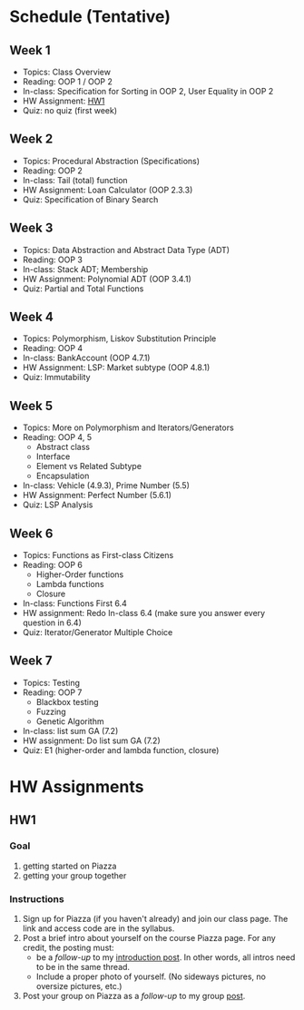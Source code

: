 
# Schedule (Tentative)

## Week 1

- Topics: Class Overview
- Reading: OOP 1 / OOP 2
- In-class: Specification for Sorting in OOP 2, User Equality in OOP 2
- HW Assignment: [HW1](#hw1)
- Quiz: no quiz (first week)

## Week 2

- Topics: Procedural Abstraction (Specifications)
- Reading: OOP 2 
- In-class: Tail (total) function
- HW Assignment: Loan Calculator (OOP 2.3.3)
- Quiz: Specification of Binary Search

## Week 3

- Topics: Data Abstraction and Abstract Data Type (ADT)
- Reading: OOP 3
- In-class: Stack ADT; Membership
- HW Assignment: Polynomial ADT (OOP 3.4.1)
- Quiz: Partial and Total Functions

## Week 4

- Topics: Polymorphism, Liskov Substitution Principle
- Reading: OOP 4
- In-class: BankAccount (OOP 4.7.1)
- HW Assignment: LSP: Market subtype (OOP 4.8.1)
- Quiz: Immutability

## Week 5

- Topics: More on Polymorphism and Iterators/Generators
- Reading: OOP 4, 5
    - Abstract class
    - Interface
    - Element vs Related Subtype
    - Encapsulation
- In-class: Vehicle (4.9.3), Prime Number (5.5)
- HW Assignment: Perfect Number (5.6.1)
- Quiz: LSP Analysis


## Week 6
- Topics: Functions as First-class Citizens
- Reading: OOP 6
  - Higher-Order functions
  - Lambda functions
  - Closure
- In-class: Functions First 6.4
- HW assignment: Redo In-class 6.4 (make sure you answer every question in 6.4)
- Quiz: Iterator/Generator Multiple Choice


## Week 7

- Topics: Testing
- Reading: OOP 7
    - Blackbox testing
    - Fuzzing
    - Genetic Algorithm
- In-class: list sum GA (7.2)
- HW assignment: Do list sum GA (7.2)
- Quiz: E1 (higher-order and lambda function, closure)

# HW Assignments

## HW1

### Goal

1. getting started on Piazza
1. getting your group together

### Instructions

1. Sign up for Piazza (if you haven't already) and join our class page. The link and access code are in the syllabus.
1. Post a brief intro about yourself on the course Piazza page. For any credit, the posting must:
    - be a *follow-up* to my [introduction post](https://piazza.com/class/m0cjblb8hvd1qb/post/6). In other words, all intros need to be in the same thread.
    - Include a proper photo of yourself. (No sideways pictures, no oversize pictures, etc.)
1. Post your group on Piazza as a *follow-up* to my group [post](https://piazza.com/class/m0cjblb8hvd1qb/post/8).



